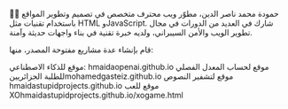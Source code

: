 
👨‍💻 حمودة محمد ناصر الدين، مطوّر ويب محترف متخصص في تصميم وتطوير المواقع باستخدام تقنيات مثل HTML وJavaScript. شارك في العديد من الدورات في مجال تطوير الويب والأمن السيبراني، ولديه خبرة تقنية في بناء واجهات حديثة وآمنة.

قام بإنشاء عدة مشاريع مفتوحة المصدر، منها:

موقع للذكاء الاصطناعي: hmaidaopenai.github.io
موقع لحساب المعدل الفصلي للطلبة الجزائريينmohamedgasteiz.github.io
موقع لتشفير النصوص hmaidastupidprojects.github.io
موقع للعب XOhmaidastupidprojects.github.io/xogame.html
